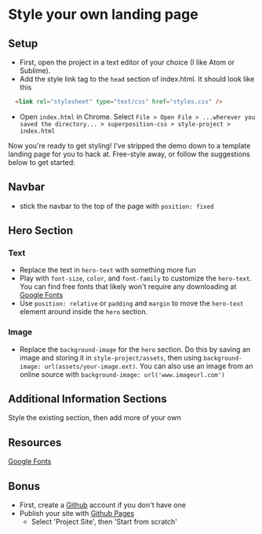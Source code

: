 # Style your own landing page

## Setup
- First, open the project in a text editor of your choice (I like Atom or Sublime).
- Add the style link tag to the `head` section of index.html.
It should look like this
```html
  <link rel="stylesheet" type="text/css" href="styles.css" />
```
- Open `index.html` in Chrome. Select `File > Open File > ...wherever you saved the directory... > superposition-css > style-project > index.html`

Now you're ready to get styling! I've stripped the demo down to a template landing page for you to hack at. Free-style away, or follow the suggestions below to get started:

## Navbar   
- stick the navbar to the top of the page with `position: fixed`

## Hero Section
### Text
  - Replace the text in `hero-text` with something more fun
  - Play with `font-size`, `color`, and `font-family` to
customize the `hero-text`. You can find free fonts that likely won't
require any downloading at [Google Fonts](https://fonts.google.com/)
  - Use `position: relative` or `padding` and `margin` to move the
`hero-text` element around inside the `hero` section.
### Image
  - Replace the `background-image` for the `hero` section. Do this
by saving an image and storing it in `style-project/assets`, then
using `background-image: url(assets/your-image.ext)`. You can also
use an image from an online source with
`background-image: url('www.imageurl.com')`

## Additional Information Sections
Style the existing section, then add more of your own

## Resources
[Google Fonts](https://fonts.google.com/)


## Bonus
- First, create a [Github](github.com) account if you don't have one
- Publish your site with [Github Pages](https://pages.github.com/)
  - Select 'Project Site', then 'Start from scratch'
